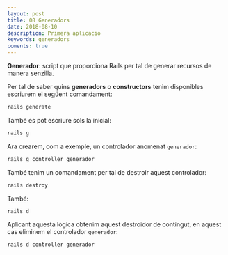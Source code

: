 ```yaml
---
layout: post
title: 08 Generadors
date: 2018-08-10
description: Primera aplicació
keywords: generadors
coments: true
---
```


**Generador**: script que proporciona Rails per tal de generar recursos de manera senzilla.

Per tal de saber quins **generadors** o **constructors** tenim disponibles escriurem el següent comandament:

```ruby
rails generate
```

També es pot escriure sols la inicial:

```ruby
rails g
```

Ara crearem, com a exemple, un controlador anomenat `generador`:

```ruby
rails g controller generador
```

També tenim un comandament per tal de destroir aquest controlador:

```ruby
rails destroy
```

També:

```ruby
rails d
```

Aplicant aquesta lògica obtenim aquest destroidor de contingut, en aquest cas eliminem el controlador `generador`:

```ruby
rails d controller generador
```


